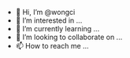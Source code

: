 - 👋 Hi, I’m @wongci
- 👀 I’m interested in ...
- 🌱 I’m currently learning ...
- 💞️ I’m looking to collaborate on ...
- 📫 How to reach me ...

<!---
wongci/wongci is a ✨ special ✨ repository because its `README.md` (this file) appears on your GitHub profile.
You can click the Preview link to take a look at your changes.
--->
